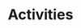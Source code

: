 ---
title: "Activities"
type: event
day: saturday
start: 14:30
duration: 3h30m
width: 2
people: all
---